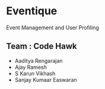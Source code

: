 # Eventique
Event Management and User Profiling

## Team : Code Hawk
- Aaditya Rengarajan
- Ajay Ramesh
- S Karun Vikhash
- Sanjay Kumaar Easwaran
